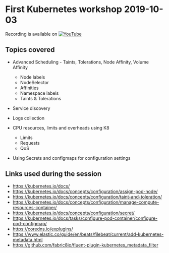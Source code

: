 # First Kubernetes workshop 2019-10-03

Recording is available on [![YouTube](https://img.youtube.com/vi/wnT4cqc2KsY/maxresdefault.jpg)](https://youtu.be/wnT4cqc2KsY)

## Topics covered

 * Advanced Scheduling - Taints, Tolerations, Node Affinity, Volume Affinity
   * Node labels
   * NodeSelector
   * Affinities
   * Namespace labels
   * Taints & Tolerations

 * Service discovery

 * Logs collection

 * CPU resources, limits and overheads using K8
   * Limits
   * Requests
   * QoS

 * Using Secrets and configmaps for configuration settings

## Links used during the session

 * https://kubernetes.io/docs/
 * https://kubernetes.io/docs/concepts/configuration/assign-pod-node/
 * https://kubernetes.io/docs/concepts/configuration/taint-and-toleration/
 * https://kubernetes.io/docs/concepts/configuration/manage-compute-resources-container/
 * https://kubernetes.io/docs/concepts/configuration/secret/
 * https://kubernetes.io/docs/tasks/configure-pod-container/configure-pod-configmap/
 * https://coredns.io/explugins/
 * https://www.elastic.co/guide/en/beats/filebeat/current/add-kubernetes-metadata.html
 * https://github.com/fabric8io/fluent-plugin-kubernetes_metadata_filter
